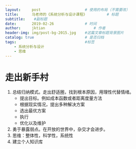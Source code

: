 ```yaml
---
layout:     post   				    # 使用的布局（不需要改）
title:      马老师的《系统分析与设计课程》			# 标题 
subtitle:  	 #副标题
date:       2019-02-26 				# 时间
author:     jktian 						# 作者
header-img: img/post-bg-2015.jpg 	#这篇文章标题背景图片
catalog: true 						# 是否归档
tags:								#标签
    - 系统分析与设计
    - 思维
---
```



# 走出新手村
1. 总结归纳模式。走出舒适圈，找到根本原因，用理性代替情绪。
	- 提出目标。例如成本函数或者距离度量方法
	- 根据现实情况，提出多种解决方案
	- 选出最优方案
	- 执行
	- 优化以及维护
2. 勇于暴露弱点。在开放的世界中，杂交才会进步。
3. 思维：整体性，科学性，系统性
4. 建立个人知识库